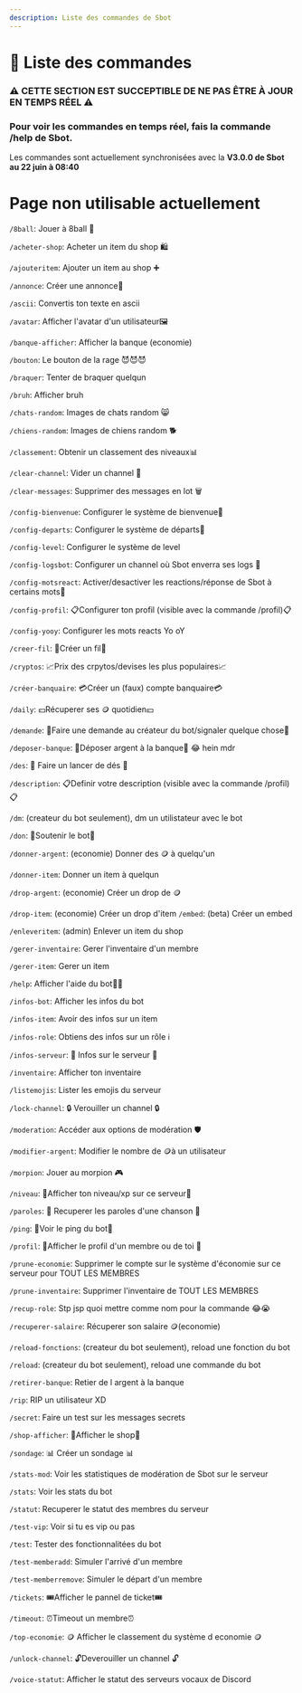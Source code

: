 ```yaml
---
description: Liste des commandes de Sbot
---
```


# 💠 Liste des commandes

### ⚠️ CETTE SECTION EST SUCCEPTIBLE DE NE PAS ÊTRE À JOUR EN TEMPS RÉEL ⚠️

### Pour voir les commandes en temps réel, fais la commande /help de Sbot.

Les commandes sont actuellement synchronisées avec la **V3.0.0 de Sbot au 22 juin à 08:40**
 # Page non utilisable actuellement

`/8ball`: Jouer à 8ball 🎱

`/acheter-shop`: Acheter un item du shop 🛍️

`/ajouteritem`: Ajouter un item au shop ➕

`/annonce`: Créer une annonce📢

`/ascii`: Convertis ton texte en ascii

`/avatar`: Afficher l'avatar d'un utilisateur🖼️

`/banque-afficher`: Afficher la banque (economie)

`/bouton`: Le bouton de la rage 😈😈😈

`/braquer`: Tenter de braquer quelqun

`/bruh`: Afficher bruh

`/chats-random`: Images de chats random 😸

`/chiens-random`: Images de chiens random 🐕

`/classement`: Obtenir un classement des niveaux📊

`/clear-channel`: Vider un channel 🚮

`/clear-messages`: Supprimer des messages en lot 🗑️

`/config-bienvenue`: Configurer le système de bienvenue👋

`/config-departs`: Configurer le système de départs🙋

`/config-level`: Configurer le système de level

`/config-logsbot`: Configurer un channel où Sbot enverra ses logs 📜

`/config-motsreact`: Activer/desactiver les reactions/réponse de Sbot à certains mots💬

`/config-profil`: 📋Configurer ton profil (visible avec la commande /profil)📋

`/config-yooy`: Configurer les mots reacts Yo oY

`/creer-fil`: 📑Créer un fil📑

`/cryptos`: 📈Prix des crpytos/devises les plus populaires📈

`/créer-banquaire`: 💳Créer un (faux) compte banquaire💳

`/daily`: 💴Récuperer ses 🪙 quotidien💴

`/demande`: 🙋Faire une demande au créateur du bot/signaler quelque chose🙋

`/deposer-banque`: 🏦Déposer argent à la banque🏦        😂 hein mdr

`/des`: 🎲 Faire un lancer de dés 🎲

`/description`: 📋Definir votre description (visible avec la commande /profil)📋

`/dm`: (createur du bot seulement), dm un utilistateur avec le bot

`/don`: 🐀Soutenir le bot🐀

`/donner-argent`: (economie) Donner des 🪙 à quelqu'un

`/donner-item`: Donner un item à quelqun

`/drop-argent`: (economie) Créer un drop de 🪙

`/drop-item`: (economie) Créer un drop d'item
`/embed`: (beta) Créer un embed

`/enleveritem`: (admin) Enlever un item du shop

`/gerer-inventaire`: Gerer l'inventaire d'un membre

`/gerer-item`: Gerer un item

`/help`: Afficher l'aide du bot🧑‍💻 

`/infos-bot`: Afficher les infos du bot

`/infos-item`: Avoir des infos sur un item

`/infos-role`: Obtiens des infos sur un rôle ℹ️

`/infos-serveur`: 📰 Infos sur le serveur 📰

`/inventaire`: Afficher ton inventaire

`/listemojis`: Lister les emojis du serveur

`/lock-channel`: 🔒 Verouiller un channel 🔒

`/moderation`: Accéder aux options de modération 🛡️

`/modifier-argent`: Modifier le nombre de 🪙à un utilisateur

`/morpion`: Jouer au morpion 🎮

`/niveau`: 👤Afficher ton niveau/xp sur ce serveur👤

`/paroles`: 🎤 Recuperer les paroles d'une chanson 🎤

`/ping`: 🏓Voir le ping du bot🏓

`/profil`: 👥Afficher le profil d'un membre ou de toi 👥

`/prune-economie`: Supprimer le compte sur le système d'économie sur ce serveur pour TOUT LES MEMBRES

`/prune-inventaire`: Supprimer l'inventaire de TOUT LES MEMBRES

`/recup-role`: Stp jsp quoi mettre comme nom pour la commande 😂😭

`/recuperer-salaire`: Récuperer son salaire 🪙(economie)

`/reload-fonctions`: (createur du bot seulement), reload une fonction du bot

`/reload`: (createur du bot seulement), reload une commande du bot

`/retirer-banque`: Retier de l argent à la banque

`/rip`: RIP un utilisateur XD

`/secret`: Faire un test sur les messages secrets

`/shop-afficher`: 🏪Afficher le shop🏪

`/sondage`: 📊 Créer un sondage 📊

`/stats-mod`: Voir les statistiques de modération de Sbot sur le serveur

`/stats`: Voir les stats du bot

`/statut`: Recuperer le statut des membres du serveur

`/test-vip`: Voir si tu es vip ou pas

`/test`: Tester des fonctionnalitées du bot

`/test-memberadd`: Simuler l'arrivé d'un membre

`/test-memberremove`: Simuler le départ d'un membre

`/tickets`: 🎟️Afficher le pannel de ticket🎟️

`/timeout`: ⏰Timeout un membre⏰

`/top-economie`: 🪙 Afficher le classement du système d economie 🪙

`/unlock-channel`: 🔓Deverouiller un channel 🔓

`/voice-statut`: Afficher le statut des serveurs vocaux de Discord
